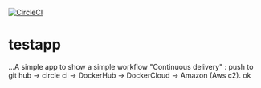 [![CircleCI](https://circleci.com/gh/glfaissal/testapp.svg?style=svg)](https://circleci.com/gh/glfaissal/testapp)
# testapp
...A simple app to show a simple workflow "Continuous delivery" : push to git hub -> circle ci -> DockerHub -> DockerCloud -> Amazon (Aws c2).
ok
